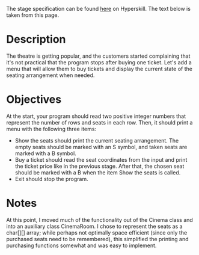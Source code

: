 The stage specification can be found [here](https://hyperskill.org/projects/133/stages/712/implement) on Hyperskill. The text below is taken from this page.

# Description

The theatre is getting popular, and the customers started complaining that it's not practical that the program stops after buying one ticket. Let's add a menu that will allow them to buy tickets and display the current state of the seating arrangement when needed.

# Objectives

At the start, your program should read two positive integer numbers that represent the number of rows and seats in each row. Then, it should print a menu with the following three items:

* Show the seats should print the current seating arrangement. The empty seats should be marked with an S symbol, and taken seats are marked with a B symbol.
* Buy a ticket should read the seat coordinates from the input and print the ticket price like in the previous stage. After that, the chosen seat should be marked with a B when the item Show the seats is called.
* Exit should stop the program.

# Notes

At this point, I moved much of the functionality out of the Cinema class and into an auxiliary class CinemaRoom. I chose to represent the seats as a char[][] array; while perhaps not optimally space efficient (since only the purchased seats need to be remembered), this simplified the printing and purchasing functions somewhat and was easy to implement. 